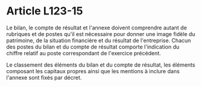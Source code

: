 # Article L123-15

Le bilan, le compte de résultat et l'annexe doivent comprendre autant de rubriques et de postes qu'il est nécessaire pour donner une image fidèle du patrimoine, de la situation financière et du résultat de l'entreprise. Chacun des postes du bilan et du compte de résultat comporte l'indication du chiffre relatif au poste correspondant de l'exercice précédent.

Le classement des éléments du bilan et du compte de résultat, les éléments composant les capitaux propres ainsi que les mentions à inclure dans l'annexe sont fixés par décret.
